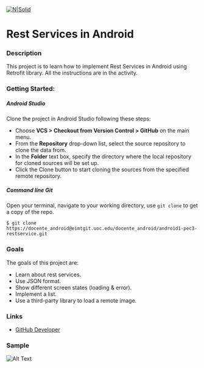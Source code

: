 [![N|Solid](http://www.uoc.edu/portal/_resources/common/imatges/marca_UOC/UOC_Masterbrand_3linies.jpg)](http://www.uoc.edu/portal/ca/index.html)

# Rest Services in Android

### Description
This project is to learn how to implement Rest Services in Android using Retrofit library. All the instructions are in the activity. 

### Getting Started:
##### Android Studio
Clone the project in Android Studio following these steps:
* Choose **VCS > Checkout from Version Control > GitHub** on the main menu.
* From the **Repository** drop-down list, select the source repository to clone the data from.
* In the **Folder** text box, specify the directory where the local repository for cloned sources will be set up.
* Click the Clone button to start cloning the sources from the specified remote repository.

##### Command line Git
Open your terminal, navigate to your working directory, use `git clone` to get a copy of the repo.

```
$ git clone https://docente_android@eimtgit.uoc.edu/docente_android/android1-pec3-restservice.git
```

### Goals
The goals of this project are:
* Learn about rest services.
* Use JSON format.
* Show different screen states (loading & error).
* Implement a list.
* Use a third-party library to load a remote image.

### Links
* [GitHub Developer]

### Sample
![Alt Text](https://eimtgit.uoc.edu/docente_android/android1-pec3-restservice/raw/master/resources/example_github_app.gif)


[GitHub Developer]: <https://developer.github.com/v3/>